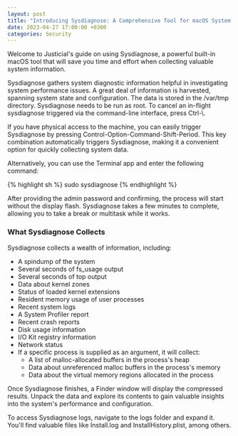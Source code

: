 ```yaml
---
layout: post
title: "Introducing Sysdiagnose: A Comprehensive Tool for macOS System Data Collection"
date: 2023-04-27 17:00:00 +0300
categories: Security
---
```


Welcome to Justicial's guide on using Sysdiagnose, a powerful built-in macOS tool that will save you time and effort when collecting valuable system information.

Sysdiagnose gathers system diagnostic information helpful in investigating system performance issues. A great deal of information is harvested, spanning system state and configuration. The data is stored in the /var/tmp directory. Sysdiagnose needs to be run as root. To cancel an in-flight sysdiagnose triggered via the command-line interface, press Ctrl-\\.

If you have physical access to the machine, you can easily trigger Sysdiagnose by pressing Control-Option-Command-Shift-Period. This key combination automatically triggers Sysdiagnose, making it a convenient option for quickly collecting system data.

Alternatively, you can use the Terminal app and enter the following command:

{% highlight sh %}
sudo sysdiagnose
{% endhighlight %}

After providing the admin password and confirming, the process will start without the display flash. Sysdiagnose takes a few minutes to complete, allowing you to take a break or multitask while it works.

### What Sysdiagnose Collects

Sysdiagnose collects a wealth of information, including:

- A spindump of the system
- Several seconds of fs_usage output
- Several seconds of top output
- Data about kernel zones
- Status of loaded kernel extensions
- Resident memory usage of user processes
- Recent system logs
- A System Profiler report
- Recent crash reports
- Disk usage information
- I/O Kit registry information
- Network status
- If a specific process is supplied as an argument, it will collect:
  - A list of malloc-allocated buffers in the process's heap
  - Data about unreferenced malloc buffers in the process's memory
  - Data about the virtual memory regions allocated in the process

Once Sysdiagnose finishes, a Finder window will display the compressed results. Unpack the data and explore its contents to gain valuable insights into the system's performance and configuration.

To access Sysdiagnose logs, navigate to the logs folder and expand it. You'll find valuable files like Install.log and InstallHistory.plist, among others.